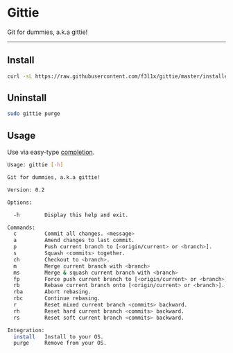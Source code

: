# Gittie

Git for dummies, a.k.a gittie!

-----

## Install

```sh
curl -sL https://raw.githubusercontent.com/f3l1x/gittie/master/installer.sh | sudo bash --
```

## Uninstall

```sh
sudo gittie purge
```

## Usage

Use via easy-type [completion](https://github.com/f3l1x/gittie/blob/master/completion).

```sh
Usage: gittie [-h]

Git for dummies, a.k.a gittie!

Version: 0.2

Options:

  -h        Display this help and exit.

Commands:
  c         Commit all changes. <message>
  a         Amend changes to last commit.
  p         Push current branch to [<origin/current> or <branch>].
  s         Squash <commits> together.
  ch        Checkout to <branch>.
  m         Merge current branch with <branch>
  ms        Merge & squash current branch with <branch>
  fp        Force push current branch to [<origin/current> or <branch>].
  rb        Rebase current branch onto [<origin/current> or <branch>].
  rba       Abort rebasing.
  rbc       Continue rebasing.
  r         Reset mixed current branch <commits> backward.
  rh        Reset hard current branch <commits> backward.
  rs        Reset soft current branch <commits> backward.

Integration:
  install   Install to your OS.
  purge     Remove from your OS.
```
